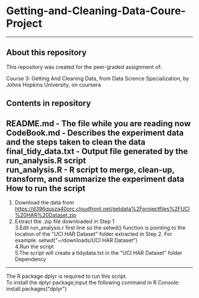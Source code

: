 # Getting-and-Cleaning-Data-Coure-Project
---------------------------
About this repository
---------------------------
This repository was created for the peer-graded assignment of:

Course 3: Getting And Cleaning Data, from Data Science Specialization, by Johns Hopkins University, on coursera

Contents in repository
--------------------------
  README.md             - The file while you are reading now  
  CodeBook.md           - Describes the experiment data and the steps taken to clean the data  
  final_tidy_data.txt   - Output file generated by the run_analysis.R script  
  run_analysis.R        - R script to merge, clean-up, transform, and summarize the experiment data  
How to run the script
--------------------------
1. Download the data from https://d396qusza40orc.cloudfront.net/getdata%2Fprojectfiles%2FUCI%20HAR%20Dataset.zip  
2. Extract the .zip file downloaded in Step 1  
3.Edit run_analysis.r first line so the setwd() function is pointing to the location of the "UCI HAR Dataset" folder extracted in Step 2. For example: setwd("~/downloads/UCI HAR Dataset")  
4.Run the script  
5.The script will create a tidydata.txt in the "UCI HAR Dataset" folder  
Dependency
--------------------------
The R package dplyr is required to run this script.  
To install the dplyr package,input the following command in R Console:  
  install.packages("dplyr")  

